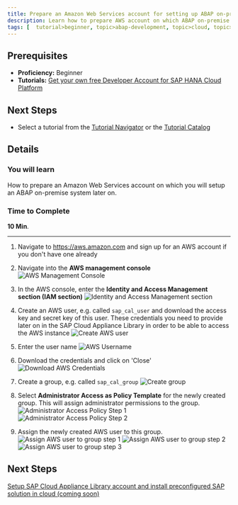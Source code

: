 ```yaml
---
title: Prepare an Amazon Web Services account for setting up ABAP on-premise system
description: Learn how to prepare AWS account on which ABAP on-premise system  image is installed next
tags: [  tutorial>beginner, topic>abap-development, topic>cloud, topic>java, products>sap-hana-cloud-platform, products>cloud-connector-for-sap-hana-cloud-platform ]
---
```

## Prerequisites  
 - **Proficiency:** Beginner
 - **Tutorials:** [Get your own free Developer Account for SAP HANA Cloud Platform](https://www.sap.com/developer/tutorials/hcp-create-trial-account.html)

## Next Steps
 - Select a tutorial from the [Tutorial Navigator](https://www.sap.com/developer/tutorial-navigator.html) or the [Tutorial Catalog](https://www.sap.com/developer/tutorials.html)

## Details
### You will learn  
How to prepare an Amazon Web Services account on which you will setup an ABAP on-premise system later on.

### Time to Complete
**10 Min**.

---

1. Navigate to <https://aws.amazon.com> and sign up for an AWS account if you don't have one already

2. Navigate into the **AWS management console**
    ![AWS Management Console](aws_management_console.png)

3. In the AWS console, enter the **Identity and Access Management section (IAM section)**
    ![Identity and Access Management section](iam_section.png)

4. Create an AWS user, e.g. called `sap_cal_user` and download the access key and secret key of this user. These credentials you need to provide later on in the SAP Cloud      Appliance Library in order to be able to access the AWS instance
    ![Create AWS user](create_aws_user.png)

5. Enter the user name
    ![AWS Username](enter_aws_username.png)

6. Download the credentials and click on 'Close'
    ![Download AWS Credentials](download_credentials.png)

7. Create a group, e.g. called `sap_cal_group`
    ![Create group](create_aws_group.png)

8. Select **Administrator Access as Policy Template** for the newly created group. This will assign administrator permissions to the group.
    ![Administrator Access Policy Step 1](admin_access_policy.png)
    ![Administrator Access Policy Step 2](admin_access_policy2.png)

9. Assign the newly created AWS user to this group.
    ![Assign AWS user to group step 1](assign_user_to_group.png)
    ![Assign AWS user to group step 2](assign_user_to_group2.png)
    ![Assign AWS user to group step 3](assign_user_to_group3.png)


## Next Steps
[Setup SAP Cloud Appliance Library account and install preconfigured SAP solution in cloud (coming soon)](/developer/tutorials/sapcp-prepare-cal-account.html)

